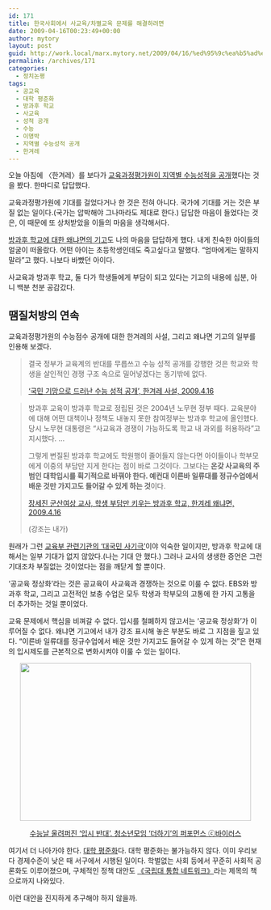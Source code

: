 ```yaml
---
id: 171
title: 한국사회에서 사교육/차별교육 문제를 해결하려면
date: 2009-04-16T00:23:49+00:00
author: mytory
layout: post
guid: http://work.local/marx.mytory.net/2009/04/16/%ed%95%9c%ea%b5%ad%ec%82%ac%ed%9a%8c%ec%97%90%ec%84%9c-%ec%82%ac%ea%b5%90%ec%9c%a1%ec%b0%a8%eb%b3%84%ea%b5%90%ec%9c%a1-%eb%ac%b8%ec%a0%9c%eb%a5%bc-%ed%95%b4%ea%b2%b0%ed%95%98%eb%a0%a4%eb%a9%b4/
permalink: /archives/171
categories:
  - 정치논평
tags:
  - 공교육
  - 대학 평준화
  - 방과후 학교
  - 사교육
  - 성적 공개
  - 수능
  - 이명박
  - 지역별 수능성적 공개
  - 한겨레
---
```

오늘 아침에 〈한겨레〉를 보다가 <a href="http://www.hani.co.kr/arti/society/schooling/349938.html" target="_blank" title="유선희,정민영 기자, ‘우등생 뽑아 ‘수능우수’ 특목·자사고가 실상 왜곡’, 한겨레, 2009.4.16">교육과정평가원이 지역별 수능성적을 공개</a>했다는 것을 봤다. 한마디로 답답했다.

교육과정평가원에 기대를 걸었다거나 한 것은 전혀 아니다. 국가에 기대를 거는 것은 부질 없는 일이다.(국가는 압박해야 그나마라도 제대로 한다.) 답답한 마음이 들었다는 것은, 이 때문에 또 상처받았을 이들의 마음을 생각해서다.

<a href="http://www.hani.co.kr/arti/opinion/because/350022.html" target="_blank" title="장세진, 학생 부담만 키우는 방과후 학교, 한겨레 왜냐면, 2009.4.16">방과후 학교에 대한 왜냐면의 기고</a>도 나의 마음을 답답하게 했다. 내게 친숙한 아이들의 얼굴이 떠올랐다. 어떤 아이는 초등학생인데도 죽고싶다고 말했다. “엄마에게는 말하지 말라”고 했다. 나보다 바빴던 아이다. 

사교육과 방과후 학교, 둘 다가 학생들에게 부담이 되고 있다는 기고의 내용에 십분, 아니 백분 천분 공감갔다.

## 땜질처방의 연속

교육과정평가원의 수능점수 공개에 대한 한겨레의 사설, 그리고 왜냐면 기고의 일부를 인용해 보겠다.

> 결국 정부가 교육계의 반대를 무릅쓰고 수능 성적 공개를 강행한 것은 학교와 학생을 살인적인 경쟁 구조 속으로 밀어넣겠다는 동기밖에 없다.
> 
> <p class="rep">
>   <a href="http://www.hani.co.kr/arti/opinion/editorial/350000.html" target="_blank">‘국민 기망으로 드러난 수능 성적 공개’, 한겨레 사설, 2009.4.16</a>
> </p>

> 방과후 교육이 방과후 학교로 정립된 것은 2004년 노무현 정부 때다. 교육분야에 대해 어떤 대책이나 정책도 내놓지 못한 참여정부는 방과후 학교에 올인했다. 당시 노무현 대통령은 “사교육과 경쟁이 가능하도록 학교 내 과외를 허용하라”고 지시했다. …
> 
> 그렇게 변질된 방과후 학교에도 학원행이 줄어들지 않는다면 아이들이나 학부모에게 이중의 부담만 지게 한다는 점이 바로 그것이다. 그보다는 **온갖 사교육의 주범인 대학입시를 획기적으로 바꿔야 한다. 예컨대 이른바 일류대를 정규수업에서 배운 것만 가지고도 들어갈 수 있게 하는 것**이다.
> 
> <p class="rep">
>   <a href="http://www.hani.co.kr/arti/opinion/because/350022.html" target="_blank">장세진 군산여상 교사, 학생 부담만 키우는 방과후 학교, 한겨레 왜냐면, 2009.4.16</a>
> </p>
> 
> <p class="rep">
>   (강조는 내가)
> </p>

원래가 그런 <a href="http://wspaper.org/article/2961" target="_blank" title="김현옥, ‘《교육부의 대국민 사기극》 서평 - 노무현의 ‘교육 개혁’ 사기극에 대한 통렬한 고발’, 2006.3.8">교육부 관련기관의 ‘대국민 사기극’</a>이야 익숙한 일이지만, 방과후 학교에 대해서는 일부 기대가 없지 않았다.(나는 기대 안 했다.) 그러나 교사의 생생한 증언은 그런 기대조차 부질없는 것이었다는 점을 깨닫게 할 뿐이다.

‘공교육 정상화’라는 것은 공교육이 사교육과 경쟁하는 것으로 이룰 수 없다. EBS와 방과후 학교, 그리고 고전적인 보충 수업은 모두 학생과 학부모의 고통에 한 가지 고통을 더 추가하는 것일 뿐이었다.

교육 문제에서 핵심을 비껴갈 수 없다. 입시를 철폐하지 않고서는 ‘공교육 정상화’가 이루어질 수 없다. 왜냐면 기고에서 내가 강조 표시해 놓은 부분도 바로 그 지점을 짚고 있다. “이른바 일류대를 정규수업에서 배운 것만 가지고도 들어갈 수 있게 하는 것”은 현재의 입시제도를 근본적으로 변화시켜야 이룰 수 있는 일이다.

<div class="imageblock center" style="text-align: center; clear: both; width:458px; margin: 0 auto;">
  <img height="312" width="458" alt="" src="http://cfile5.uf.tistory.com/image/1861421E49E679791120AF" /></p> 
  
  <p>
    <A HREF="http://www.vop.co.kr/P00000140511.html"  target="_blank" >수능날 울려퍼진 ‘입시 반대’. 청소년모임 ‘더하기’의 퍼포먼스 ⓒ바이러스</A>
  </p>
</div>

여기서 더 나아가야 한다. <a href="http://wspaper.org/article/1680" target="_blank" title="강동훈 기자, 김상봉 인터뷰 - “대학평준화만이 해결책입니다”, 2004.12.8">대학 평준화</a>다. 대학 평준화는 불가능하지 않다. 이미 우리보다 경제수준이 낮은 때 서구에서 시행된 일이다. 학벌없는 사회 등에서 꾸준히 사회적 공론화도 이루어졌으며, 구체적인 정책 대안도 <a href="http://wspaper.org/article/1695" target="_blank" title="김현옥, 국립대 통합네트워크 - 입시지옥과 학벌 사회를 넘어, 2004.12.8 - 링크의 중간 부분에 있음">《국립대 통합 네트워크》</a>라는 제목의 책으로까지 나와있다.

이런 대안을 진지하게 추구해야 하지 않을까.